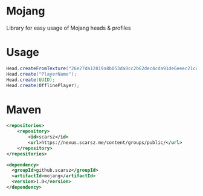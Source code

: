 # Mojang
Library for easy usage of Mojang heads &amp; profiles

# Usage
```java
Head.createFromTexture("26e27da12819a8b053da0cc2b62dec4cda91de6eeec21ccf3bfe6dd8d4436a7");
Head.create("PlayerName");
Head.create(UUID);
Head.create(OfflinePlayer);
```

# Maven
```xml
<repositories>
    <repository>
        <id>scarsz</id>
        <url>https://nexus.scarsz.me/content/groups/public/</url>
    </repository>
</repositories>

<dependency>
  <groupId>github.scarsz</groupId>
  <artifactId>mojang</artifactId>
  <version>1.0</version>
</dependency>
```
